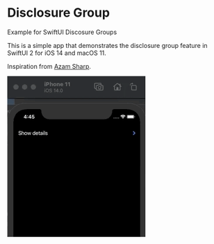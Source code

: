 # Disclosure Group
Example for SwiftUI Discosure Groups

This is a simple app that demonstrates the disclosure group feature in SwiftUI 2 for iOS 14 and macOS 11. 

Inspiration from <a href="https://www.youtube.com/user/azamsharp/">Azam Sharp</a>.

![](DisclosureGroupAnimation.gif)
